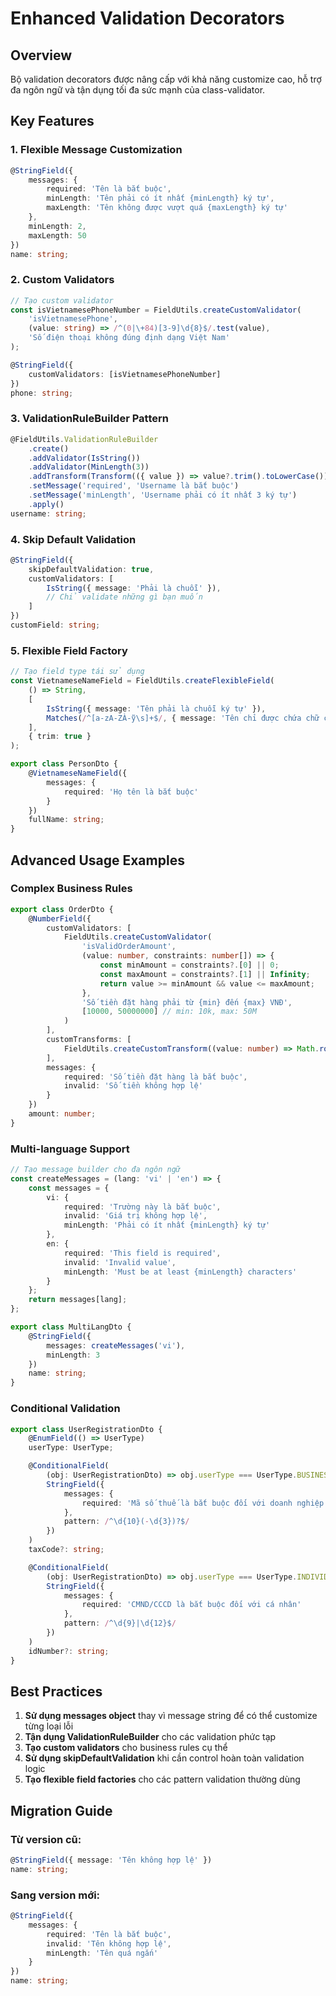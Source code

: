 # Enhanced Validation Decorators

## Overview

Bộ validation decorators được nâng cấp với khả năng customize cao, hỗ trợ đa ngôn ngữ và tận dụng tối đa sức mạnh của class-validator.

## Key Features

### 1. Flexible Message Customization

```typescript
@StringField({
    messages: {
        required: 'Tên là bắt buộc',
        minLength: 'Tên phải có ít nhất {minLength} ký tự',
        maxLength: 'Tên không được vượt quá {maxLength} ký tự'
    },
    minLength: 2,
    maxLength: 50
})
name: string;
```

### 2. Custom Validators

```typescript
// Tạo custom validator
const isVietnamesePhoneNumber = FieldUtils.createCustomValidator(
    'isVietnamesePhone',
    (value: string) => /^(0|\+84)[3-9]\d{8}$/.test(value),
    'Số điện thoại không đúng định dạng Việt Nam'
);

@StringField({
    customValidators: [isVietnamesePhoneNumber]
})
phone: string;
```

### 3. ValidationRuleBuilder Pattern

```typescript
@FieldUtils.ValidationRuleBuilder
    .create()
    .addValidator(IsString())
    .addValidator(MinLength(3))
    .addTransform(Transform(({ value }) => value?.trim().toLowerCase()))
    .setMessage('required', 'Username là bắt buộc')
    .setMessage('minLength', 'Username phải có ít nhất 3 ký tự')
    .apply()
username: string;
```

### 4. Skip Default Validation

```typescript
@StringField({
    skipDefaultValidation: true,
    customValidators: [
        IsString({ message: 'Phải là chuỗi' }),
        // Chỉ validate những gì bạn muốn
    ]
})
customField: string;
```

### 5. Flexible Field Factory

```typescript
// Tạo field type tái sử dụng
const VietnameseNameField = FieldUtils.createFlexibleField(
    () => String,
    [
        IsString({ message: 'Tên phải là chuỗi ký tự' }),
        Matches(/^[a-zA-ZÀ-ỹ\s]+$/, { message: 'Tên chỉ được chứa chữ cái tiếng Việt' })
    ],
    { trim: true }
);

export class PersonDto {
    @VietnameseNameField({
        messages: {
            required: 'Họ tên là bắt buộc'
        }
    })
    fullName: string;
}
```

## Advanced Usage Examples

### Complex Business Rules

```typescript
export class OrderDto {
    @NumberField({
        customValidators: [
            FieldUtils.createCustomValidator(
                'isValidOrderAmount',
                (value: number, constraints: number[]) => {
                    const minAmount = constraints?.[0] || 0;
                    const maxAmount = constraints?.[1] || Infinity;
                    return value >= minAmount && value <= maxAmount;
                },
                'Số tiền đặt hàng phải từ {min} đến {max} VNĐ',
                [10000, 50000000] // min: 10k, max: 50M
            )
        ],
        customTransforms: [
            FieldUtils.createCustomTransform((value: number) => Math.round(value))
        ],
        messages: {
            required: 'Số tiền đặt hàng là bắt buộc',
            invalid: 'Số tiền không hợp lệ'
        }
    })
    amount: number;
}
```

### Multi-language Support

```typescript
// Tạo message builder cho đa ngôn ngữ
const createMessages = (lang: 'vi' | 'en') => {
    const messages = {
        vi: {
            required: 'Trường này là bắt buộc',
            invalid: 'Giá trị không hợp lệ',
            minLength: 'Phải có ít nhất {minLength} ký tự'
        },
        en: {
            required: 'This field is required',
            invalid: 'Invalid value',
            minLength: 'Must be at least {minLength} characters'
        }
    };
    return messages[lang];
};

export class MultiLangDto {
    @StringField({
        messages: createMessages('vi'),
        minLength: 3
    })
    name: string;
}
```

### Conditional Validation

```typescript
export class UserRegistrationDto {
    @EnumField(() => UserType)
    userType: UserType;

    @ConditionalField(
        (obj: UserRegistrationDto) => obj.userType === UserType.BUSINESS,
        StringField({
            messages: {
                required: 'Mã số thuế là bắt buộc đối với doanh nghiệp'
            },
            pattern: /^\d{10}(-\d{3})?$/
        })
    )
    taxCode?: string;

    @ConditionalField(
        (obj: UserRegistrationDto) => obj.userType === UserType.INDIVIDUAL,
        StringField({
            messages: {
                required: 'CMND/CCCD là bắt buộc đối với cá nhân'
            },
            pattern: /^\d{9}|\d{12}$/
        })
    )
    idNumber?: string;
}
```

## Best Practices

1. **Sử dụng messages object** thay vì message string để có thể customize từng loại lỗi
2. **Tận dụng ValidationRuleBuilder** cho các validation phức tạp
3. **Tạo custom validators** cho business rules cụ thể
4. **Sử dụng skipDefaultValidation** khi cần control hoàn toàn validation logic
5. **Tạo flexible field factories** cho các pattern validation thường dùng

## Migration Guide

### Từ version cũ:
```typescript
@StringField({ message: 'Tên không hợp lệ' })
name: string;
```

### Sang version mới:
```typescript
@StringField({
    messages: {
        required: 'Tên là bắt buộc',
        invalid: 'Tên không hợp lệ',
        minLength: 'Tên quá ngắn'
    }
})
name: string;
```